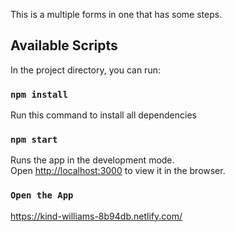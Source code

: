 This is a multiple forms in one that has some steps.

## Available Scripts

In the project directory, you can run:

### `npm install`

Run this command to install all dependencies

### `npm start`

Runs the app in the development mode.<br />
Open [http://localhost:3000](http://localhost:3000) to view it in the browser.

### `Open the App`
https://kind-williams-8b94db.netlify.com/

